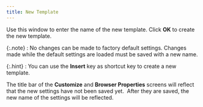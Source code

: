 ```yaml
---
title: New Template
---
```



Use this window to enter the name of the new template. Click **OK**  to create the new template.


{:.note}
: No changes can be made to factory default settings.  Changes made while the default settings are loaded must be saved with  a new name.


{:.hint}
: You can use the **Insert**  key as shortcut key to create a new template.


The title bar of the **Customize**  and **Browser Properties** screens  will reflect that the new settings have not been saved yet.  After  they are saved, the new name of the settings will be reflected.
